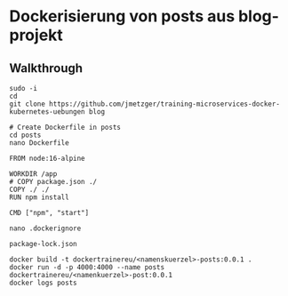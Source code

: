 # Dockerisierung von posts aus blog-projekt 

## Walkthrough 

```
sudo -i 
cd 
git clone https://github.com/jmetzger/training-microservices-docker-kubernetes-uebungen blog
```

```
# Create Dockerfile in posts 
cd posts 
nano Dockerfile
```

```
FROM node:16-alpine

WORKDIR /app
# COPY package.json ./
COPY ./ ./
RUN npm install

CMD ["npm", "start"]
```

```
nano .dockerignore 
```

```
package-lock.json 
```

```
docker build -t dockertrainereu/<namenskuerzel>-posts:0.0.1 .
docker run -d -p 4000:4000 --name posts dockertrainereu/<namenkuerzel>-post:0.0.1 
docker logs posts 
```
